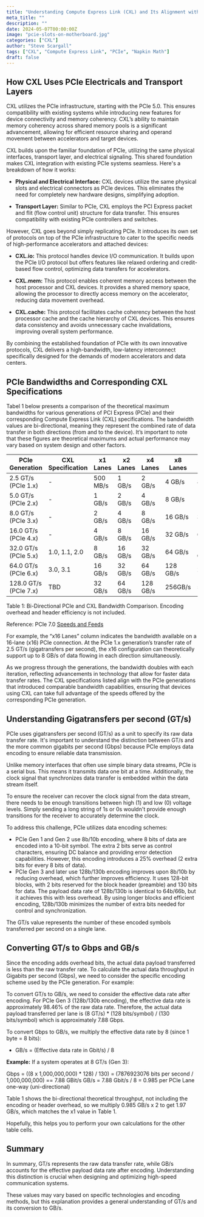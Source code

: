 ```yaml
---
title: "Understanding Compute Express Link (CXL) and Its Alignment with the PCIe Specifications"
meta_title: ""
description: ""
date: 2024-05-07T00:00:00Z
image: "pcie-slots-on-motherboard.jpg"
categories: ["CXL"]
author: "Steve Scargall"
tags: ["CXL", "Compute Express Link", "PCIe", "Napkin Math"]
draft: false
---
```


## How CXL Uses PCIe Electricals and Transport Layers
CXL utilizes the PCIe infrastructure, starting with the PCIe 5.0. This ensures compatibility with existing systems while introducing new features for device connectivity and memory coherency. CXL’s ability to maintain memory coherency across shared memory pools is a significant advancement, allowing for efficient resource sharing and operand movement between accelerators and target devices.

CXL builds upon the familiar foundation of PCIe, utilizing the same physical interfaces, transport layer, and electrical signaling. This shared foundation makes CXL integration with existing PCIe systems seamless. Here's a breakdown of how it works:

- **Physical and Electrical Interface:** CXL devices utilize the same physical slots and electrical connectors as PCIe devices. This eliminates the need for completely new hardware designs, simplifying adoption.

- **Transport Layer:** Similar to PCIe, CXL employs the PCI Express packet and flit (flow control unit) structure for data transfer. This ensures compatibility with existing PCIe controllers and switches.

However, CXL goes beyond simply replicating PCIe. It introduces its own set of protocols on top of the PCIe infrastructure to cater to the specific needs of high-performance accelerators and attached devices:

- **CXL.io:** This protocol handles device I/O communication. It builds upon the PCIe I/O protocol but offers features like relaxed ordering and credit-based flow control, optimizing data transfers for accelerators.

- **CXL.mem:** This protocol enables coherent memory access between the host processor and CXL devices. It provides a shared memory space, allowing the processor to directly access memory on the accelerator, reducing data movement overhead.

- **CXL.cache:** This protocol facilitates cache coherency between the host processor cache and the cache hierarchy of CXL devices. This ensures data consistency and avoids unnecessary cache invalidations, improving overall system performance.

By combining the established foundation of PCIe with its own innovative protocols, CXL delivers a high-bandwidth, low-latency interconnect specifically designed for the demands of modern accelerators and data centers.

## PCIe Bandwidths and Corresponding CXL Specifications

Tabel 1 below presents a comparison of the theoretical maximum bandwidths for various generations of PCI Express (PCIe) and their corresponding Compute Express Link (CXL) specifications. The bandwidth values are bi-directional, meaning they represent the combined rate of data transfer in both directions (from and to the device). It’s important to note that these figures are theoretical maximums and actual performance may vary based on system design and other factors.

| PCIe Generation       | CXL Specification | x1 Lanes | x2 Lanes | x4 Lanes | x8 Lanes | x16 Lanes |
|-----------------------|-------------------|----------|----------|----------|----------|-----------|
| 2.5 GT/s (PCIe 1.x)   | -                 | 500 MB/s | 1 GB/s   | 2 GB/s   | 4 GB/s   | 8 GB/s    |
| 5.0 GT/s (PCIe 2.x)   | -                 | 1 GB/s   | 2 GB/s   | 4 GB/s   | 8 GB/s   | 16 GB/s   |
| 8.0 GT/s (PCIe 3.x)   | -                 | 2 GB/s   | 4 GB/s   | 8 GB/s   | 16 GB/s  | 32 GB/s   |
| 16.0 GT/s (PCIe 4.x)  | -                 | 4 GB/s   | 8 GB/s   | 16 GB/s  | 32 GB/s  | 64 GB/s   |
| 32.0 GT/s (PCIe 5.x)  | 1.0, 1.1, 2.0     | 8 GB/s   | 16 GB/s  | 32 GB/s  | 64 GB/s  | 128 GB/s  |
| 64.0 GT/s (PCIe 6.x)  | 3.0, 3.1          | 16 GB/s  | 32 GB/s  | 64 GB/s  | 128 GB/s | 256GB/s   |
| 128.0 GT/s (PCIe 7.x) | TBD               | 32 GB/s  | 64 GB/s  | 128 GB/s | 256GB/s  | 512GB/s   |

Table 1: Bi-Directional PCIe and CXL Bandwidth Comparison. Encoding overhead and header efficiency is not included.

Reference: PCIe 7.0 [Speeds and Feeds](https://pcisig.com/sites/default/files/files/PCI-SIG_Speeds%20and%20Feeds%20Graphic_Final.pdf)

For example, the “x16 Lanes” column indicates the bandwidth available on a 16-lane (x16) PCIe connection. At the PCIe 1.x generation’s transfer rate of 2.5 GT/s (gigatransfers per second), the x16 configuration can theoretically support up to 8 GB/s of data flowing in each direction simultaneously.

As we progress through the generations, the bandwidth doubles with each iteration, reflecting advancements in technology that allow for faster data transfer rates. The CXL specifications listed align with the PCIe generations that introduced comparable bandwidth capabilities, ensuring that devices using CXL can take full advantage of the speeds offered by the corresponding PCIe generation.

## Understanding Gigatransfers per second (GT/s)

PCIe uses gigatransfers per second (GT/s) as a unit to specify its raw data transfer rate. It's important to understand the distinction between GT/s and the more common gigabits per second (Gbps) because PCIe employs data encoding to ensure reliable data transmission.

Unlike memory interfaces that often use simple binary data streams, PCIe is a serial bus. This means it transmits data one bit at a time. Additionally, the clock signal that synchronizes data transfer is embedded within the data stream itself.

To ensure the receiver can recover the clock signal from the data stream, there needs to be enough transitions between high (1) and low (0) voltage levels. Simply sending a long string of 1s or 0s wouldn't provide enough transitions for the receiver to accurately determine the clock.

To address this challenge, PCIe utilizes data encoding schemes:

- PCIe Gen 1 and Gen 2 use 8b/10b encoding, where 8 bits of data are encoded into a 10-bit symbol. The extra 2 bits serve as control characters, ensuring DC balance and providing error detection capabilities. However, this encoding introduces a 25% overhead (2 extra bits for every 8 bits of data).
- PCIe Gen 3 and later use 128b/130b encoding improves upon 8b/10b by reducing overhead, which further improves efficiency. It uses 128-bit blocks, with 2 bits reserved for the block header (preamble) and 130 bits for data. The payload data rate of 128b/130b is identical to 64b/66b, but it achieves this with less overhead. By using longer blocks and efficient encoding, 128b/130b minimizes the number of extra bits needed for control and synchronization.

The GT/s value represents the number of these encoded symbols transferred per second on a single lane. 

## Converting GT/s to Gbps and GB/s

Since the encoding adds overhead bits, the actual data payload transferred is less than the raw transfer rate. To calculate the actual data throughput in Gigabits per second (Gbps), we need to consider the specific encoding scheme used by the PCIe generation. For example:

To convert GT/s to GB/s, we need to consider the effective data rate after encoding. For PCIe Gen 3 (128b/130b encoding), the effective data rate is approximately 98.46% of the raw data rate. Therefore, the actual data payload transferred per lane is (8 GT/s) * (128 bits/symbol) / (130 bits/symbol) which is approximately 7.88 Gbps.

To convert Gbps to GB/s, we multiply the effective data rate by 8 (since 1 byte = 8 bits):
- GB/s = (Effective data rate in Gbit/s) / 8

**Example:** If a system operates at 8 GT/s (Gen 3):

Gbps = ((8 x 1,000,000,000) * 128) / 130) = (7876923076 bits per second / 1,000,000,000) == 7.88 GBit/s
GB/s = 7.88 Gbit/s / 8 = 0.985 per PCIe Lane one-way (uni-directional)

Table 1 shows the bi-directional theoretical throughput, not including the encoding or header overhead, so we multiply 0.985 GB/s x 2 to get 1.97 GB/s, which matches the x1 value in Table 1.

Hopefully, this helps you to perform your own calculations for the other table cells.

## Summary

In summary, GT/s represents the raw data transfer rate, while GB/s accounts for the effective payload data rate after encoding. Understanding this distinction is crucial when designing and optimizing high-speed communication systems.

These values may vary based on specific technologies and encoding methods, but this explanation provides a general understanding of GT/s and its conversion to GB/s.